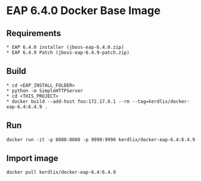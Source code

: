 # EAP 6.4.0 Docker Base Image

## Requirements
```
* EAP 6.4.0 installer (jboss-eap-6.4.0.zip)
* EAP 6.4.9 Patch (jboss-eap-6.4.9-patch.zip)
```

## Build
```
* cd <EAP_INSTALL_FOLDER>
* python -m SimpleHTTPServer
* cd <THIS_PROJECT>
* docker build --add-host foo:172.17.0.1 --rm --tag=kerdlix/docker-eap-6.4:6.4.9 .
```

## Run
```
docker run -it -p 8080:8080 -p 9990:9990 kerdlix/docker-eap-6.4:6.4.9
```

## Import image
```
docker pull kerdlix/docker-eap-6.4:6.4.9
```

